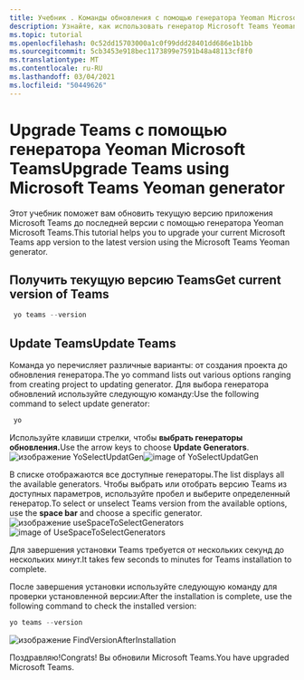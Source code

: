 ```yaml
---
title: Учебник . Команды обновления с помощью генератора Yeoman Microsoft Teams
description: Узнайте, как использовать генератор Microsoft Teams Yeoman для обновления Teams.
ms.topic: tutorial
ms.openlocfilehash: 0c52dd15703000a1c0f99ddd28401dd686e1b1bb
ms.sourcegitcommit: 5cb3453e918bec1173899e7591b48a48113cf8f0
ms.translationtype: MT
ms.contentlocale: ru-RU
ms.lasthandoff: 03/04/2021
ms.locfileid: "50449626"
---
```

# <a name="upgrade-teams-using-microsoft-teams-yeoman-generator"></a><span data-ttu-id="34d2e-103">Upgrade Teams с помощью генератора Yeoman Microsoft Teams</span><span class="sxs-lookup"><span data-stu-id="34d2e-103">Upgrade Teams using Microsoft Teams Yeoman generator</span></span>
<span data-ttu-id="34d2e-104">Этот учебник поможет вам обновить текущую версию приложения Microsoft Teams до последней версии с помощью генератора Yeoman Microsoft Teams.</span><span class="sxs-lookup"><span data-stu-id="34d2e-104">This tutorial helps you to upgrade your current Microsoft Teams app version to the latest version using the Microsoft Teams Yeoman generator.</span></span>

## <a name="get-current-version-of-teams"></a><span data-ttu-id="34d2e-105">Получить текущую версию Teams</span><span class="sxs-lookup"><span data-stu-id="34d2e-105">Get current version of Teams</span></span>
```PowerShell
 yo teams --version
```

## <a name="update-teams"></a><span data-ttu-id="34d2e-106">Update Teams</span><span class="sxs-lookup"><span data-stu-id="34d2e-106">Update Teams</span></span>
<span data-ttu-id="34d2e-107">Команда yo перечисляет различные варианты: от создания проекта до обновления генератора.</span><span class="sxs-lookup"><span data-stu-id="34d2e-107">The yo command lists out various options ranging from creating project to updating generator.</span></span> <span data-ttu-id="34d2e-108">Для выбора генератора обновлений используйте следующую команду:</span><span class="sxs-lookup"><span data-stu-id="34d2e-108">Use the following command to select update generator:</span></span>
```PowerShell
 yo
```

<span data-ttu-id="34d2e-109">Используйте клавиши стрелки, чтобы **выбрать генераторы обновления.**</span><span class="sxs-lookup"><span data-stu-id="34d2e-109">Use the arrow keys to choose **Update Generators**.</span></span>
<span data-ttu-id="34d2e-110">![изображение YoSelectUpdatGen](~/assets/images/Update-Teams/YoSelectUpdateGen.png)</span><span class="sxs-lookup"><span data-stu-id="34d2e-110">![image of YoSelectUpdatGen](~/assets/images/Update-Teams/YoSelectUpdateGen.png)</span></span>

<span data-ttu-id="34d2e-111">В списке отображаются все доступные генераторы.</span><span class="sxs-lookup"><span data-stu-id="34d2e-111">The list displays all the available generators.</span></span> <span data-ttu-id="34d2e-112">Чтобы выбрать или отобрать версию Teams  из доступных параметров, используйте пробел и выберите определенный генератор.</span><span class="sxs-lookup"><span data-stu-id="34d2e-112">To select or unselect Teams version from the available options, use the **space bar** and choose a specific generator.</span></span>
<span data-ttu-id="34d2e-113">![изображение useSpaceToSelectGenerators](~/assets/images/Update-Teams/UseSpaceToSelectGenerators.png)</span><span class="sxs-lookup"><span data-stu-id="34d2e-113">![image of UseSpaceToSelectGenerators](~/assets/images/Update-Teams/UseSpaceToSelectGenerators.png)</span></span>

<span data-ttu-id="34d2e-114">Для завершения установки Teams требуется от нескольких секунд до нескольких минут.</span><span class="sxs-lookup"><span data-stu-id="34d2e-114">It takes few seconds to minutes for Teams installation to complete.</span></span>

<span data-ttu-id="34d2e-115">После завершения установки используйте следующую команду для проверки установленной версии:</span><span class="sxs-lookup"><span data-stu-id="34d2e-115">After the installation is complete, use the following command to check the installed version:</span></span>

```PowerShell
yo teams --version
```

![изображение FindVersionAfterInstallation](~/assets/images/Update-Teams/FindVersionAfterInstallation.png)

<span data-ttu-id="34d2e-117">Поздравляю!</span><span class="sxs-lookup"><span data-stu-id="34d2e-117">Congrats!</span></span> <span data-ttu-id="34d2e-118">Вы обновили Microsoft Teams.</span><span class="sxs-lookup"><span data-stu-id="34d2e-118">You have upgraded Microsoft Teams.</span></span>

